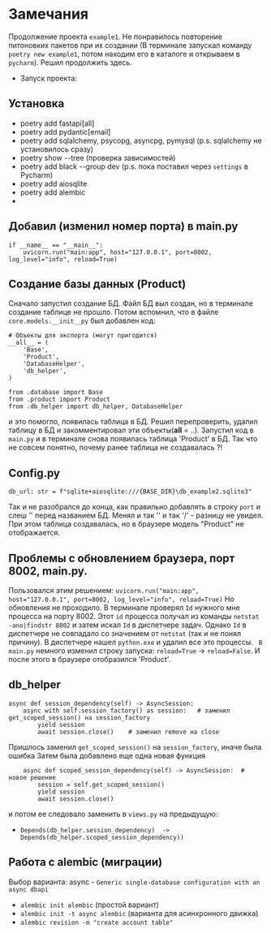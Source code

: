 #  Замечания
Продолжение проекта `example1`. Не понравилось повторение питоновких пакетов при их создании (В терминале 
запускал команду `poetry new example1`, потом находим его в каталоге и открываем в `pycharm`).
Решил продолжить здесь.


- Запуск проекта:
##  Установка
- poetry add fastapi[all]   
- poetry add pydantic[email]
- poetry add sqlalchemy, psycopg, asyncpg, pymysql (p.s. sqlalchemy не установилось сразу)
- poetry show --tree (проверка зависимостей)
- poetry add black --group dev (p.s. пока поставил через `settings` в Pycharm)
- poetry add aiosqlite
- poetry add alembic
- 
## Добавил (изменил номер порта) в main.py
```
if __name__ == "__main__":
    uvicorn.run("main:app", host="127.0.0.1", port=8002, log_level="info", reload=True)
```

## Создание базы данных (Product)
Сначало запустил создание БД. Файл БД выл создан, но в терминале создание таблице не прошло.
Потом вспомнил, что в файле `core.models.__init__py` был добавлен код:
```
# Объекты для экспорта (могут пригодится)
__all__ = (
    'Base',
    'Product',
    'DatabaseHelper',
    'db_helper',
)

from .database import Base
from .product import Product
from .db_helper import db_helper, DatabaseHelper
```
и это помогло, появилась таблица в БД. Решил перепроверить, удалил таблицу в БД  и закомментировал 
эти объекты(__all__ = ..). Запустил код в `main.py` и в терминале снова появилась таблица 'Product' в БД.
Так что не совсем понятно, почему ранее таблица не создавалась ?!

## Config.py
```
db_url: str = f"sqlite+aiosqlite:///{BASE_DIR}\db_example2.sqlite3"
``` 
Так и не разобрался до конца, как правильно добавлять  в строку `port` и слеш '\' перед названием БД.
Менял и так '\' и так '/' - разницу не увидел. При этом таблица создавалась, но в браузере модель "Product" не 
отображается.

## Проблемы с обновлением браузера, порт 8002, main.py.
Пользовался этим решением: `uvicorn.run("main:app", host="127.0.0.1", port=8002, log_level="info", reload=True)`
Но обновления не проходило. В терминале проверял `Id` нужного мне процесса на порту 8002. Этот `id` процесса получал 
из команды `netstat -ano|findstr 8002` и затем искал `Id` в диспетчере задач. Однако `Id` в диспетчере не совпадало 
со значением от `netstat` (так и не понял причину). В диспетчере нашел `python.exe` и удалил все это процессы. `
В main.py` немного изменил строку запуска: `reload=True` -> `reload=False`. И после этого в браузере отобразился 'Product'.

## db_helper
```
async def session_dependency(self) -> AsyncSession:
    async with self.session_factory() as session:   # заменил get_scoped_session() на session_factory
        yield session
        await session.close()    # заменил remove на close
```
Пришлось заменил `get_scoped_session()` на `session_factory`, иначе была ошибка
Затем была добавлено еще одна новая функция
```
    async def scoped_session_dependency(self) -> AsyncSession:  # новое решение
        session = self.get_scoped_session()
        yield session
        await session.close()
```
и потом ее следовало заменить в `views.py` на предыдущую:
- `Depends(db_helper.session_dependency)  -> Depends(db_helper.scoped_session_dependency))`
## Работа с alembic (миграции)
Выбор варианта: async - `Generic single-database configuration with an async dbapi`
- `alembic init alembic` (простой вариант)
- `alembic init -t async alembic` (варианта для асинхронного движка)
- `alembic revision -m "create account table"`